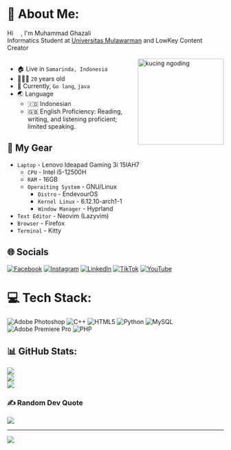 # 💫 About Me:
Hi <img src = https://raw.githubusercontent.com/aemmadi/aemmadi/master/wave.gif style = "height:1em;">, I'm Muhammad Ghazali<br>Informatics Student at <a href = "https://unmul.ac.id">Universitas Mulawarman</a> and LowKey Content Creator<br><br>
<img align ="right" alt ="kucing ngoding" width = '200px' src = "https://c.tenor.com/GOj9ZF_-ZOcAAAAC/tenor.gif" >
- 🏠 Live in ```Samarinda, Indonesia```
- 🧍🏻‍♂️ ```20``` years old
- 🌟 Currently, ```Go lang```, ```java```
- 🌏 Language
  - 🇮🇩 Indonesian
  - 🇬🇧 English Proficiency: Reading, writing, and listening proficient; limited speaking.

## 🧰 My Gear
- ```Laptop``` - Lenovo Ideapad Gaming 3i 15IAH7
  - ```CPU``` - Intel i5-12500H
  - ```RAM``` - 16GB
  - ```Operaiting System``` - GNU/Linux
    - ```Distro``` - EndevourOS
    - ```Kernel Linux``` - 6.12.10-arch1-1
    - ```Window Manager``` - Hyprland
- ```Text Editor``` - Neovim (Lazyvim)
- ```Browser``` - Firefox
- ```Terminal``` - Kitty

## 🌐 Socials
[![Facebook](https://img.shields.io/badge/Facebook-%231877F2.svg?logo=Facebook&logoColor=white)](https://facebook.com/e.elghaz) [![Instagram](https://img.shields.io/badge/Instagram-%23E4405F.svg?logo=Instagram&logoColor=white)](https://instagram.com/elghaz.ali) [![LinkedIn](https://img.shields.io/badge/LinkedIn-%230077B5.svg?logo=linkedin&logoColor=white)](https://linkedin.com/in/muhammad-ghazali-16a946334) [![TikTok](https://img.shields.io/badge/TikTok-%23000000.svg?logo=TikTok&logoColor=white)](https://tiktok.com/@e.elghaz._) [![YouTube](https://img.shields.io/badge/YouTube-%23FF0000.svg?logo=YouTube&logoColor=white)](https://youtube.com/@UCftfaDcIkMyoX7M7sWtOLGw) 

# 💻 Tech Stack:
![Adobe Photoshop](https://img.shields.io/badge/adobe%20photoshop-%2331A8FF.svg?style=for-the-badge&logo=adobe%20photoshop&logoColor=white) ![C++](https://img.shields.io/badge/c++-%2300599C.svg?style=for-the-badge&logo=c%2B%2B&logoColor=white) ![HTML5](https://img.shields.io/badge/html5-%23E34F26.svg?style=for-the-badge&logo=html5&logoColor=white) ![Python](https://img.shields.io/badge/python-3670A0?style=for-the-badge&logo=python&logoColor=ffdd54) ![MySQL](https://img.shields.io/badge/mysql-4479A1.svg?style=for-the-badge&logo=mysql&logoColor=white) ![Adobe Premiere Pro](https://img.shields.io/badge/Adobe%20Premiere%20Pro-9999FF.svg?style=for-the-badge&logo=Adobe%20Premiere%20Pro&logoColor=white) ![PHP](https://img.shields.io/badge/php-%23777BB4.svg?style=for-the-badge&logo=php&logoColor=white)
## 📊 GitHub Stats:
![](https://github-readme-stats.vercel.app/api/top-langs/?username=elghazx&theme=onedark&hide_border=false&include_all_commits=false&count_private=false&layout=compact)<br/>
![](https://github-readme-stats.vercel.app/api?username=elghazx&theme=onedark&hide_border=false&include_all_commits=false&count_private=false)<br/>
![](https://github-readme-streak-stats.herokuapp.com/?user=elghazx&theme=onedark&hide_border=false)

### ✍️ Random Dev Quote
![](https://quotes-github-readme.vercel.app/api?type=vetical&theme=tokyonight)

---
[![](https://visitcount.itsvg.in/api?id=elghazx&icon=0&color=10)](https://visitcount.itsvg.in)

<!-- Proudly created with GPRM ( https://gprm.itsvg.in ) -->
